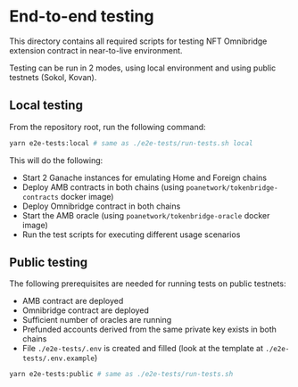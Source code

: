 # End-to-end testing

This directory contains all required scripts for testing NFT Omnibridge extension contract in near-to-live environment.

Testing can be run in 2 modes, using local environment and using public testnets (Sokol, Kovan).

## Local testing

From the repository root, run the following command:

```bash
yarn e2e-tests:local # same as ./e2e-tests/run-tests.sh local
```

This will do the following:
* Start 2 Ganache instances for emulating Home and Foreign chains
* Deploy AMB contracts in both chains (using `poanetwork/tokenbridge-contracts` docker image)
* Deploy Omnibridge contract in both chains
* Start the AMB oracle (using `poanetwork/tokenbridge-oracle` docker image)
* Run the test scripts for executing different usage scenarios 

## Public testing

The following prerequisites are needed for running tests on public testnets:
* AMB contract are deployed
* Omnibridge contract are deployed
* Sufficient number of oracles are running
* Prefunded accounts derived from the same private key exists in both chains
* File `./e2e-tests/.env` is created and filled (look at the template at `./e2e-tests/.env.example`)

```bash
yarn e2e-tests:public # same as ./e2e-tests/run-tests.sh
```

